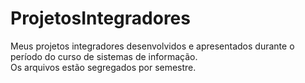 # ProjetosIntegradores 
 Meus projetos integradores desenvolvidos e apresentados durante o período do curso de sistemas de informação. 
 <br>
 Os arquivos estão segregados por semestre.
